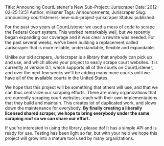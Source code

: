 Title: Announcing CourtListener's New Sub-Project: Juriscraper
Date: 2012-02-25 13:51
Author: mlissner
Tags: Announcements, Juriscraper
Slug: announcing-courtlisteners-new-sub-project-juriscraper
Status: published

For the past two years at CourtListener we used a mess of code to scrape
the Federal Court system. This worked remarkably well, but we recently
began expanding our coverage and it was clear a rewrite was needed. For
the past several weeks, we've been building a replacement called
Juriscraper that is more reliable, understandable, flexible and
expandable.

Unlike our old scrapers, Juriscraper is a library that anybody can pick
up and use, and which allows your project to easily scrape court
websites. It is currently at version 0.1, which supports all of the
courts on CourtListener, and over the next few weeks we'll be adding
many more courts until we have all of the available courts in the United
States.

We hope that this project will be something that others will use, and
that we can thus centralize our scraping efforts. There are many
organizations that are currently scraping court websites, each with
their own implementations that they build and maintain. This creates lot
of duplicated work, and slows down the maintenance for everybody. **By
finally creating a liberally licensed shared scraper, we hope to bring
everybody under the same scraping roof so we can share our effort.**

If you're interested in using the library, please do! It has a simple
API and is ready for use. Testing has been light so far, but with your
help we hope this project will grow into a mature tool used by many
organizations.

